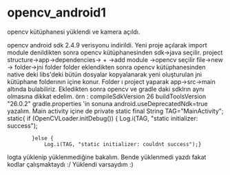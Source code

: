 # opencv_android1
opencv kütüphanesi yüklendi ve kamera açıldı.

opencv android sdk 2.4.9 verisyonu indirildi.
Yeni proje açılarak import module denildikten sonra opencv kütüphanesinden sdk->java seçilir.
project structure->app->dependencies-> + ->add module ->opencv seçilir
file->new -> folder->jni folder  folder eklendikten sonra opencv kütüphanesinden native deki libs'deki bütün dosyalar 
kopyalanarak yeni oluşturulan jni kütüphane folderının içine konur. Folder ı project yaparak app->src->main altında bulabiliriz.
Ekledikten sonra opencv ve gradle daki sdklrın aynı olmasına dikkat edelim. 
örn : compileSdkVersion 26
      buildToolsVersion "26.0.2"
gradle.properties 'in sonuna  android.useDeprecatedNdk=true yazalım.
Main activity içine de 
 private static final String TAG="MainActivity";
 static{
 if (OpenCVLoader.initDebug()) {
                Log.i(TAG, "static initializer: success");
           


            }else {
                Log.i(TAG, "static initializer: couldnt success");}
                
logta yüklenip yüklenmediğine bakalım. Bende yüklenmedi yazdı fakat kodlar çalışmaktaydı :/ 
Yüklendi varsaydım :)

